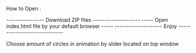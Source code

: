 How to Open :

---------------- Download ZIP files --------------------
----- Open index.html file by your default browser -----
-------------------- Enjoy -----------------------------

Choose amount of circles in animation by slider located on top window
